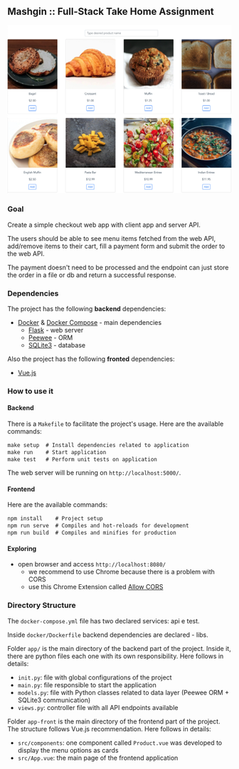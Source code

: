 ## Mashgin :: Full-Stack Take Home Assignment

![](https://raw.githubusercontent.com/jpedrojpedro/assignment-fullstack-mashgin/master/app/static/simple-checkout.png)

### Goal

Create a simple checkout web app with client app and server API.

The users should be able to see menu items fetched from the web API, add/remove items to their cart, fill a payment form
and submit the order to the web API.

The payment doesn't need to be processed and the endpoint can just store the order in a file or db and return a
successful response.

### Dependencies

The project has the following **backend** dependencies:
  - [Docker](https://www.docker.com) & [Docker Compose](https://docs.docker.com/compose/) - main dependencies
    - [Flask](https://palletsprojects.com/p/flask/) - web server
    - [Peewee](http://docs.peewee-orm.com/en/latest/) - ORM
    - [SQLite3](https://www.sqlite.org/index.html) - database

Also the project has the following **fronted** dependencies:
  - [Vue.js](https://vuejs.org)

### How to use it

#### Backend

There is a `Makefile` to facilitate the project's usage. Here are the available commands:

```
make setup  # Install dependencies related to application
make run    # Start application
make test   # Perform unit tests on application
```

The web server will be running on `http://localhost:5000/`.

#### Frontend

Here are the available commands:

```
npm install    # Project setup
npm run serve  # Compiles and hot-reloads for development
npm run build  # Compiles and minifies for production
```

#### Exploring

- open browser and access `http://localhost:8080/`
  - we recommend to use Chrome because there is a problem with CORS
  - use this Chrome Extension called [Allow CORS](https://chrome.google.com/webstore/detail/allow-cors-access-control/lhobafahddgcelffkeicbaginigeejlf)

### Directory Structure

The `docker-compose.yml` file has two declared services: api e test.

Inside `docker/Dockerfile` backend dependencies are declared - libs.

Folder `app/` is the main directory of the backend part of the project.
Inside it, there are python files each one with its own responsibility.
Here follows in details:

- `init.py`: file with global configurations of the project
- `main.py`: file responsible to start the application
- `models.py`: file with Python classes related to data layer (Peewee ORM + SQLite3 communication)
- `views.py`: controller file with all API endpoints available

Folder `app-front` is the main directory of the frontend part of the project.
The structure follows Vue.js recommendation.
Here follows in details:

- `src/components`: one component called `Product.vue` was developed to display the menu options as cards
- `src/App.vue`: the main page of the frontend application
